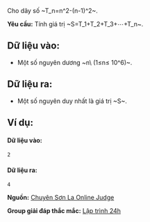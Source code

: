 Cho dãy số ~T_n=n^2-(n-1)^2~.

**Yêu cầu:** Tính giá trị ~S=T_1+T_2+T_3+⋯+T_n~.

## Dữ liệu vào:
- Một số nguyên dương ~n\ (1≤n≤ 10^6)~.

## Dữ liệu ra:
- Một số nguyên duy nhất là giá trị ~S~.

## Ví dụ:
#### Dữ liệu vào:
```
2
```

#### Dữ liệu ra:
```
4
```
**Nguồn:** [Chuyên Sơn La Online Judge](http://csloj.ddns.net/)

**Group giải đáp thắc mắc:** [Lập trình 24h](https://www.facebook.com/groups/1386904321519984)